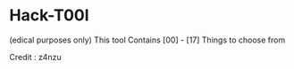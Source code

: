# Hack-T00l
(edical purposes only) This tool Contains [00] - [17] Things to choose from 

Credit : z4nzu
